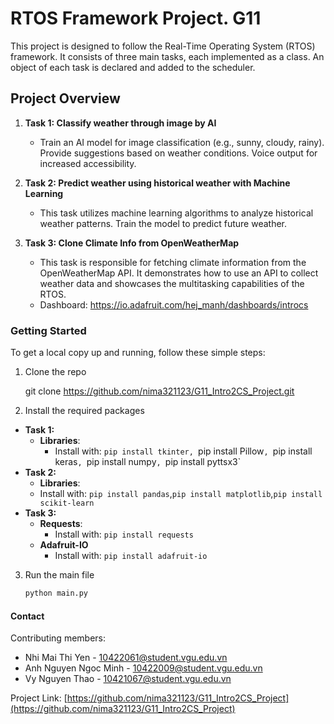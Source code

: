 
# RTOS Framework Project. G11 

This project is designed to follow the Real-Time Operating System (RTOS) framework. It consists of three main tasks, each implemented as a class. An object of each task is declared and added to the scheduler.

## Project Overview


1. **Task 1: Classify weather through image by AI**
   - Train an AI model for image classification (e.g., sunny, cloudy, rainy). Provide suggestions based on weather conditions. Voice output for increased accessibility.
   
3. **Task 2: Predict weather using historical weather with Machine Learning**
   - This task utilizes machine learning algorithms to analyze historical weather patterns. Train the model to predict future weather.

4. **Task 3: Clone Climate Info from OpenWeatherMap**
   - This task is responsible for fetching climate information from the OpenWeatherMap API. It demonstrates how to use an API to collect weather data and showcases the multitasking capabilities of the RTOS.
   - Dashboard: https://io.adafruit.com/hej_manh/dashboards/introcs

### Getting Started

To get a local copy up and running, follow these simple steps:

1. Clone the repo
  
   git clone https://github.com/nima321123/G11_Intro2CS_Project.git
  

2. Install the required packages
- **Task 1:**
  - **Libraries**:
    - Install with: `pip install tkinter, `pip install Pillow`, `pip install keras`, `pip install numpy`, `pip install pyttsx3`
- **Task 2:**
   - **Libraries**:
    - Install with: `pip install pandas`,`pip install matplotlib`,`pip install scikit-learn`
- **Task 3:**
  - **Requests**:
    - Install with: `pip install requests`
  - **Adafruit-IO**
    - Install with: `pip install adafruit-io`

3. Run the main file
   ```sh
   python main.py
   ```


#### Contact

Contributing members:

- Nhi Mai Thi Yen - 10422061@student.vgu.edu.vn
- Anh Nguyen Ngoc Minh - 10422009@student.vgu.edu.vn
- Vy Nguyen Thao - 10421067@student.vgu.edu.vn

Project Link: [https://github.com/nima321123/G11_Intro2CS_Project](https://github.com/nima321123/G11_Intro2CS_Project)

